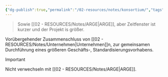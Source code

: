 ```yaml
---
{"dg-publish":true,"permalink":"/02-resources/notes/konsortium/","tags":[null],"noteIcon":"","updated":"2025-08-26T16:35:05.000+02:00"}
---
```


>Sowie [[02 - RESOURCES/Notes/ARGE\|ARGE]], aber Zeitfenster ist kurzer und der Projekt is größer.

Vorübergehender Zusammenschluss von [[02 - RESOURCES/Notes/Unternehmen\|Unternehmen]]n, zur gemeinsamen Durchführung eines größeren Geschäfts-, Standardisierungsvorhabens. 

>[!important] 
>Nicht verwechseln mit [[02 - RESOURCES/Notes/ARGE\|ARGE]].